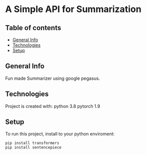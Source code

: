 # A Simple API for Summarization 

## Table of contents 
* [General Info](#general-Info)
* [Technologies](#technologies)
* [Setup](#setup)

## General Info 
Fun made Summarizer using google pegasus.

## Technologies 
Project is created with:
python 3.8
pytorch 1.9

## Setup
To run this project, install to your python enviroment:
```
pip install transformers
pip install sentencepiece
```
